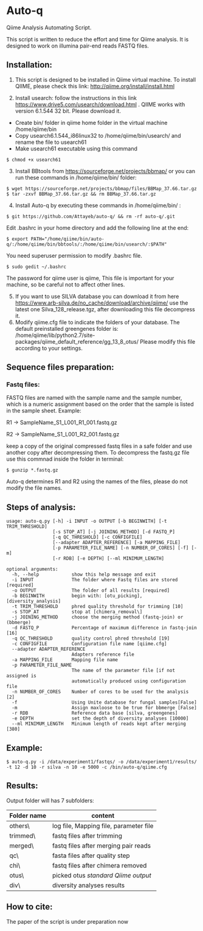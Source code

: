 # Auto-q
Qiime Analysis Automating Script.

This script is written to reduce the effort and time for Qiime analysis.
It is designed to work on illumina pair-end reads FASTQ files.

## Installation:
1. This script is designed to be installed in Qiime virtual machine. To install QIIME, please check this link: <http://qiime.org/install/install.html>

2. Install usearch: follow the instructions in this link  <https://www.drive5.com/usearch/download.html> . QIIME works with version 6.1.544 32 bit. Please download it. 

* Create bin/ folder in qiime home folder in the virtual machine /home/qiime/bin
* Copy usearch6.1.544_i86linux32 to /home/qiime/bin/usearch/ and rename the file to usearch61
* Make usearch61 executable using this command
```
$ chmod +x usearch61
``` 

3. Install BBtools from <https://sourceforge.net/projects/bbmap/> or you can run these commands in /home/qiime/bin/ folder: 

```buildoutcfg
$ wget https://sourceforge.net/projects/bbmap/files/BBMap_37.66.tar.gz
$ tar -zxvf BBMap_37.66.tar.gz && rm BBMap_37.66.tar.gz

```

4. Install Auto-q by executing these commands in /home/qiime/bin/ :
```buildoutcfg
$ git https://github.com/Attayeb/auto-q/ && rm -rf auto-q/.git 
```
Edit .bashrc in your home directory and add the following line at the end:
```buildoutcfg
$ export PATH="/home/qiime/bin/auto-q/:/home/qiime/bin/bbtools/:/home/qiime/bin/usearch/:$PATH"
```
You need superuser permission to modify .bashrc file.
```buildoutcfg
$ sudo gedit ~/.bashrc
``` 
The password for qiime user is qiime, 
This file is important for your machine, so be careful not to affect other lines.

5. If you want to use SILVA database you can download it from here <https://www.arb-silva.de/no_cache/download/archive/qiime/> use the latest one Silva_128_release.tgz, after downloading this file decompress it.
6. Modify qiime.cfg file to indicate the folders of your database. The default preinstalled greengenes folder is: /home/qiime/lib/python2.7/site-packages/qiime_default_reference/gg_13_8_otus/
 Please modify this file according to your settings.

## Sequence files preparation:
### Fastq files: 
FASTQ files are named with the sample name and the sample number, which is a numeric assignment based on the order that the sample is listed in the sample sheet. Example:
                     
R1 &rarr;  SampleName_S1_L001_R1_001.fastq.gz 

R2 &rarr;  SampleName_S1_L001_R2_001.fastq.gz

keep a copy of the original compressed fastq files in a safe folder and use another copy after decompressing them. To decompress the fastq.gz file use this commnad inside the folder in terminal:
```
$ gunzip *.fastq.gz
``` 
Auto-q determines R1 and R2 using the names of the files, please do not modify the file names.

## Steps of analysis:


```
usage: auto-q.py [-h] -i INPUT -o OUTPUT [-b BEGINWITH] [-t TRIM_THRESHOLD]
                 [-s STOP_AT] [-j JOINING_METHOD] [-d FASTQ_P]
                 [-q QC_THRESHOLD] [-c CONFIGFILE]
                 [--adapter ADAPTER_REFERENCE] [-a MAPPING_FILE]
                 [-p PARAMETER_FILE_NAME] [-n NUMBER_OF_CORES] [-f] [-m]
                 [-r RDB] [-e DEPTH] [--ml MINIMUM_LENGTH]

```


```
optional arguments:
  -h, --help            show this help message and exit
  -i INPUT              The folder where Fastq files are stored [required]
  -o OUTPUT             The folder of all results [required]
  -b BEGINWITH          begin with: [otu_picking], [diversity_analysis]
  -t TRIM_THRESHOLD     phred quality threshold for trimming [10]
  -s STOP_AT            stop at [chimera_removal\]
  -j JOINING_METHOD     choose the merging method (fastq-join) or (bbmerge)
  -d FASTQ_P            Percentage of maximum difference in fastq-join [16]
  -q QC_THRESHOLD       quality control phred threshold [19]
  -c CONFIGFILE         Configuration file name [qiime.cfg]
  --adapter ADAPTER_REFERENCE
                        Adapters reference file
  -a MAPPING_FILE       Mapping file name
  -p PARAMETER_FILE_NAME
                        The name of the parameter file [if not assigned is
                        automatically produced using configuration file
  -n NUMBER_OF_CORES    Number of cores to be used for the analysis [2]
  -f                    Using Unite database for fungal samples[False]
  -m                    Assign maxloose to be true for bbmerge [False]
  -r RDB                Reference data base [silva, greengenes]
  -e DEPTH              set the depth of diversity analyses [10000]
  --ml MINIMUM_LENGTH   Minimum length of reads kept after merging [380]

```

## Example:
```
$ auto-q.py -i /data/experiment1/fastqs/ -o /data/experiment1/results/ -t 12 -d 10 -r silva -n 10 -e 5000 -c /bin/auto-q/qiime.cfg 
```

## Results:
Output folder will has 7 subfolders:

| Folder name | content                                   |
|-------------|-------------------------------------------|
| others\     | log file, Mapping file, parameter file    |
| trimmed\    | fastq files after trimming                |
| merged\     | fastq files after merging pair reads      |
| qc\         | fasta files after quality step            | 
| chi\        | fastq files after chimera removed         | 
| otus\       | picked otus *standard Qiime output*       |
| div\        | diversity analyses results                |

## How to cite:
The paper of the script is under preparation now
